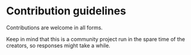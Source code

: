 # Contribution guidelines

Contributions are welcome in all forms.

Keep in mind that this is a community project run in the spare time of the creators, so responses might take a while.